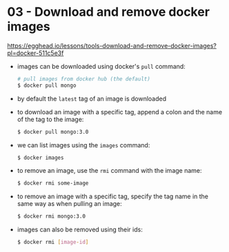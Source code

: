 # 03 - Download and remove docker images

https://egghead.io/lessons/tools-download-and-remove-docker-images?pl=docker-511c5e3f

- images can be downloaded using docker's `pull` command:

    ```bash
    # pull images from docker hub (the default)
    $ docker pull mongo
    ```
- by default the `latest` tag of an image is downloaded
- to download an image with a specific tag, append a colon and the name of the
    tag to the image:

    ```bash
    $ docker pull mongo:3.0
    ```
- we can list images using the `images` command:

    ```bash
    $ docker images
    ```
- to remove an image, use the `rmi` command with the image name:

    ```bash
    $ docker rmi some-image
    ```
- to remove an image with a specific tag, specify the tag name in the same way
    as when pulling an image:

    ```bash
    $ docker rmi mongo:3.0
    ```
- images can also be removed using their ids:

    ```bash
    $ docker rmi [image-id]
    ```
